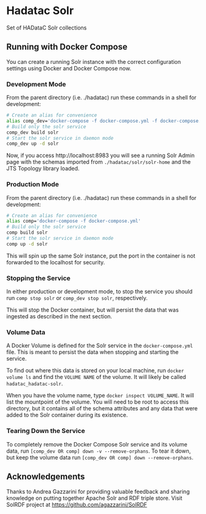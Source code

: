 # Hadatac Solr
Set of HADataC Solr collections

## Running with Docker Compose
You can create a running Solr instance with the correct configuration settings using Docker and Docker Compose now.

### Development Mode
From the parent directory (i.e. ./hadatac) run these commands in a shell for development:

```bash
# Create an alias for convenience
alias comp_dev='docker-compose -f docker-compose.yml -f docker-compose.dev.yml'
# Build only the solr service
comp_dev build solr
# Start the solr service in daemon mode
comp_dev up -d solr
```

Now, if you access http://localhost:8983 you will see a running Solr Admin page with the schemas imported from `./hadatac/solr/solr-home` and the JTS Topology library loaded.

### Production Mode
From the parent directory (i.e. ./hadatac) run these commands in a shell for development:

```bash
# Create an alias for convenience
alias comp='docker-compose -f docker-compose.yml'
# Build only the solr service
comp build solr
# Start the solr service in daemon mode
comp up -d solr
```

This will spin up the same Solr instance, put the port in the container is not forwarded to the localhost for security.

### Stopping the Service
In either production or development mode, to stop the service you should run `comp stop solr` or `comp_dev stop solr`, respectively.

This will stop the Docker container, but will persist the data that was ingested as described in the next section.

### Volume Data
A Docker Volume is defined for the Solr service in the `docker-compose.yml` file. This is meant to persist the data when stopping and starting the service.

To find out where this data is stored on your local machine, run `docker volume ls` and find the `VOLUME NAME` of the volume. It will likely be called `hadatac_hadatac-solr`.

When you have the volume name, type `docker inspect VOLUME_NAME`. It will list the mountpoint of the volume. You will need to be root to access this directory, but it contains all of the schema attributes and any data that were added to the Solr container during its existence.

### Tearing Down the Service

To completely remove the Docker Compose Solr service and its volume data, run `[comp_dev OR comp] down -v --remove-orphans`. To tear it down, but keep the volume data run `[comp_dev OR comp] down --remove-orphans`.

## Acknowledgements

Thanks to Andrea Gazzarini for providing valuable feedback and sharing knowledge on putting together Apache Solr and RDF triple store. Visit SolRDF project at https://github.com/agazzarini/SolRDF
